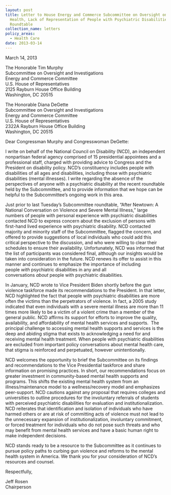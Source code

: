 ```yaml
---
layout: post
title: Letter to House Energy and Commerce Subcommittee on Oversight on Mental
  Health, Lack of Representation of People with Psychiatric Disabilities at
  Roundtable
collection_name: letters
policy_areas:
  - Health Care
date: 2013-03-14
---
```

March 14, 2013

The Honorable Tim Murphy\
Subcommittee on Oversight and Investigations\
Energy and Commerce Committee\
U.S. House of Representatives\
2125 Rayburn House Office Building\
Washington, DC 20515

The Honorable Diana DeGette\
Subcommittee on Oversight and Investigations\
Energy and Commerce Committee\
U.S. House of Representatives\
2322A Rayburn House Office Building\
Washington, DC 20515

Dear Congressman Murphy and Congresswoman DeGette:

I write on behalf of the National Council on Disability (NCD), an independent nonpartisan federal agency comprised of 15 presidential appointees and a professional staff, charged with providing advice to Congress and the President on disability policy. NCD’s constituency includes people with disabilities of all ages and disabilities, including those with psychiatric disabilities (mental illnesses). I write regarding the absence of the perspectives of anyone with a psychiatric disability at the recent roundtable held by the Subcommittee, and to provide information that we hope can be helpful to the Subcommittee’s ongoing work in this area.

Just prior to last Tuesday’s Subcommittee roundtable, “After Newtown: A National Conversation on Violence and Severe Mental Illness,” large numbers of people with personal experience with psychiatric disabilities contacted NCD to express concern about the exclusion of persons with first-hand lived experience with psychiatric disability. NCD contacted majority and minority staff of the Subcommittee, flagged the concern, and offered to provide suggestions of local individuals who could add this critical perspective to the discussion, and who were willing to clear their schedules to ensure their availability. Unfortunately, NCD was informed that the list of participants was considered final, although our insights would be taken into consideration in the future. NCD renews its offer to assist in this manner and continues to emphasize the importance of including people *with* psychiatric disabilities in any and all conversations *about* people with psychiatric disabilities.

In January, NCD wrote to Vice President Biden shortly before the gun violence taskforce made its recommendations to the President. In that letter, NCD highlighted the fact that people with psychiatric disabilities are more often the victims than the perpetrators of violence. In fact, a 2005 study indicated that even individuals with a severe mental illness are more than 11 times more likely to be a victim of a violent crime than a member of the general public. NCD affirms its support for efforts to improve the quality, availability, and affordability of mental health services and supports.  The principal challenge to accessing mental health supports and services is the deep and abiding stigma that exists to acknowledging a need for and receiving mental health treatment. When people with psychiatric disabilities are excluded from important policy conversations about mental health care, that stigma is reinforced and perpetuated, however unintentionally.

NCD welcomes the opportunity to brief the Subcommittee on its findings and recommendations to the Vice Presidential taskforce and share information on promising practices. In short, our recommendations focus on greater investment in community-based mental health supports and programs. This shifts the existing mental health system from an illness/maintenance model to a wellness/recovery model and emphasizes peer-support. NCD cautions against any proposal that requires colleges and universities to outline procedures for the involuntary referrals of students with perceived psychiatric disabilities for evaluation and institutionalization. NCD reiterates that identification and isolation of individuals who have harmed others or are at risk of committing acts of violence must not lead to the unnecessary expansion of institutionalization, involuntary commitment, or forced treatment for individuals who do not pose such threats and who may benefit from mental health services and have a basic human right to make independent decisions.

NCD stands ready to be a resource to the Subcommittee as it continues to pursue policy paths to curbing gun violence and reforms to the mental health system in America. We thank you for your consideration of NCD’s resources and counsel.

Respectfully,

Jeff Rosen\
Chairperson